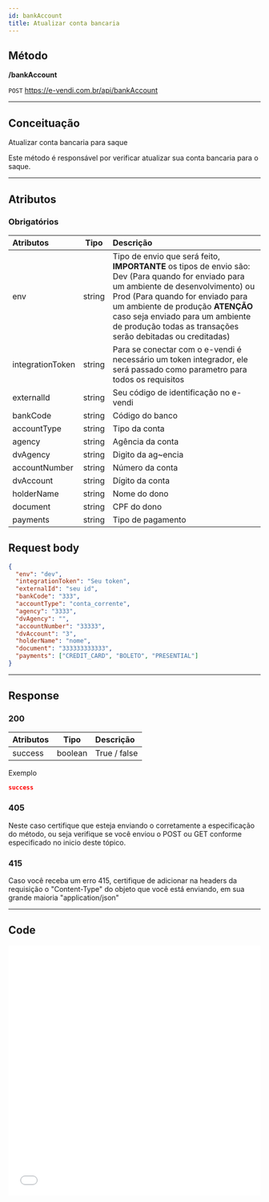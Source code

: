 ```yaml
---
id: bankAccount
title: Atualizar conta bancaria
---
```


## Método

**/bankAccount**

`POST` https://e-vendi.com.br/api/bankAccount

---

## Conceituação

Atualizar conta bancaria para saque

Este método é responsável por verificar atualizar sua conta bancaria para o saque.

---

## Atributos

### Obrigatórios

| Atributos | Tipo | Descrição |
| :-- | :-: | :-- |
| env | string | Tipo de envio que será feito, **IMPORTANTE** os tipos de envio são: Dev (Para quando for enviado para um ambiente de desenvolvimento) ou Prod (Para quando for enviado para um ambiente de produção **ATENÇÃO** caso seja enviado para um ambiente de produção todas as transações serão debitadas ou creditadas) |
| integrationToken | string | Para se conectar com o e-vendi é necessário um token integrador, ele será passado como parametro para todos os requisitos |
| externalId | string | Seu código de identificação no e-vendi |
| bankCode | string | Código do banco |
| accountType | string | Tipo da conta |
| agency | string | Agência da conta |
| dvAgency | string | Digito da ag~encia |
| accountNumber | string | Número da conta |
| dvAccount | string | Dígito da conta |
| holderName | string | Nome do dono |
| document | string | CPF do dono |
| payments | string | Tipo de pagamento |

## Request body

```json
{
  "env": "dev",
  "integrationToken": "Seu token",
  "externalId": "seu id",
  "bankCode": "333",
  "accountType": "conta_corrente",
  "agency": "3333",
  "dvAgency": "",
  "accountNumber": "33333",
  "dvAccount": "3",
  "holderName": "nome",
  "document": "333333333333",
  "payments": ["CREDIT_CARD", "BOLETO", "PRESENTIAL"]
}
```

---

## Response

### 200

| Atributos |  Tipo   | Descrição    |
| :-------- | :-----: | :----------- |
| success   | boolean | True / false |

Exemplo

```json
success
```

### 405

Neste caso certifique que esteja enviando o corretamente a especificação do método, ou seja verifique se você enviou o POST ou GET conforme especificado no inicio deste tópico.

### 415

Caso você receba um erro 415, certifique de adicionar na headers da requisição o "Content-Type" do objeto que você está enviando, em sua grande maioria "application/json"

---

## Code

<iframe src="api.apiembed.com/?source=https://raw.githubusercontent.com/e-vendi/e-vendi-docs/main/json-examples/bankAccount.json" frameborder="0" scrolling="no" width="100%" height="500px" seamless></iframe>
